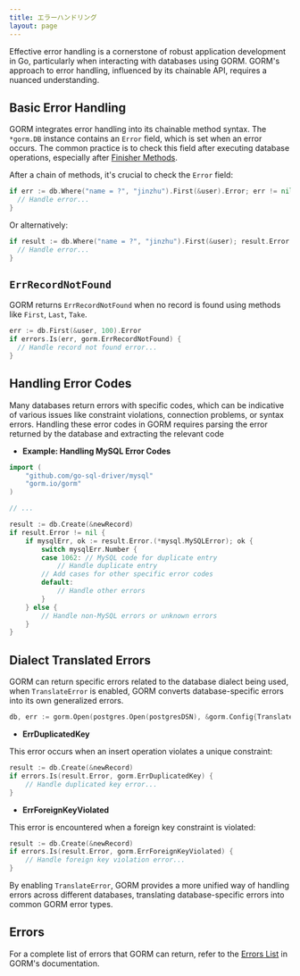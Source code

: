 ```yaml
---
title: エラーハンドリング
layout: page
---
```


Effective error handling is a cornerstone of robust application development in Go, particularly when interacting with databases using GORM. GORM's approach to error handling, influenced by its chainable API, requires a nuanced understanding.

## Basic Error Handling

GORM integrates error handling into its chainable method syntax. The `*gorm.DB` instance contains an `Error` field, which is set when an error occurs. The common practice is to check this field after executing database operations, especially after [Finisher Methods](method_chaining.html#finisher_method).

After a chain of methods, it's crucial to check the `Error` field:

```go
if err := db.Where("name = ?", "jinzhu").First(&user).Error; err != nil {
  // Handle error...
}
```

Or alternatively:

```go
if result := db.Where("name = ?", "jinzhu").First(&user); result.Error != nil {
  // Handle error...
}
```

## `ErrRecordNotFound`

GORM returns `ErrRecordNotFound` when no record is found using methods like `First`, `Last`, `Take`.

```go
err := db.First(&user, 100).Error
if errors.Is(err, gorm.ErrRecordNotFound) {
  // Handle record not found error...
}
```

## Handling Error Codes

Many databases return errors with specific codes, which can be indicative of various issues like constraint violations, connection problems, or syntax errors. Handling these error codes in GORM requires parsing the error returned by the database and extracting the relevant code

- **Example: Handling MySQL Error Codes**

```go
import (
    "github.com/go-sql-driver/mysql"
    "gorm.io/gorm"
)

// ...

result := db.Create(&newRecord)
if result.Error != nil {
    if mysqlErr, ok := result.Error.(*mysql.MySQLError); ok {
        switch mysqlErr.Number {
        case 1062: // MySQL code for duplicate entry
            // Handle duplicate entry
        // Add cases for other specific error codes
        default:
            // Handle other errors
        }
    } else {
        // Handle non-MySQL errors or unknown errors
    }
}
```

## Dialect Translated Errors

GORM can return specific errors related to the database dialect being used, when `TranslateError` is enabled, GORM converts database-specific errors into its own generalized errors.

```go
db, err := gorm.Open(postgres.Open(postgresDSN), &gorm.Config{TranslateError: true})
```

- **ErrDuplicatedKey**

This error occurs when an insert operation violates a unique constraint:

```go
result := db.Create(&newRecord)
if errors.Is(result.Error, gorm.ErrDuplicatedKey) {
    // Handle duplicated key error...
}
```

- **ErrForeignKeyViolated**

This error is encountered when a foreign key constraint is violated:

```go
result := db.Create(&newRecord)
if errors.Is(result.Error, gorm.ErrForeignKeyViolated) {
    // Handle foreign key violation error...
}
```

By enabling `TranslateError`, GORM provides a more unified way of handling errors across different databases, translating database-specific errors into common GORM error types.

## Errors

For a complete list of errors that GORM can return, refer to the [Errors List](https://github.com/go-gorm/gorm/blob/master/errors.go) in GORM's documentation.
